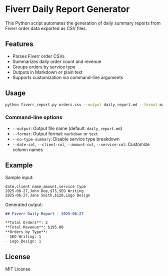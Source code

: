 # Fiverr Daily Report Generator

This Python script automates the generation of daily summary reports from Fiverr order data exported as CSV files.

## Features

- Parses Fiverr order CSVs
- Summarizes daily order count and revenue
- Groups orders by service type
- Outputs in Markdown or plain text
- Supports customization via command-line arguments

## Usage

```bash
python fiverr_report.py orders.csv --output daily_report.md --format markdown
```

### Command-line options

- `--output`: Output file name (default: `daily_report.md`)
- `--format`: Output format: `markdown` or `text`
- `--no-type-summary`: Disable service type breakdown
- `--date-col`, `--client-col`, `--amount-col`, `--service-col`: Customize column names

## Example

Sample input:
```
date,client name,amount,service type
2025-06-27,John Doe,$75,SEO Writing
2025-06-27,Jane Smith,$120,Logo Design
```

Generated output:
```markdown
## Fiverr Daily Report - 2025-06-27

**Total Orders**: 2  
**Total Revenue**: $195.00  
**Orders by Type**:
- SEO Writing: 1
- Logo Design: 1
```

## License

MIT License
